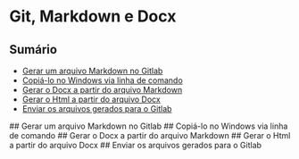 # Git, Markdown e Docx

## Sumário
* [Gerar um arquivo Markdown no Gitlab](#gitlab)
* [Copiá-lo no Windows via linha de comando](#git-clone)
* [Gerar o Docx a partir do arquivo Markdown](#md2docx)
* [Gerar o Html a partir do arquivo Docx](#md2html)
* [Enviar os arquivos gerados para o Gitlab](#git-push)

<a name="gitlab">
## Gerar um arquivo Markdown no Gitlab

<a name="git-clone">
## Copiá-lo no Windows via linha de comando

<a name="md2docx">
## Gerar o Docx a partir do arquivo Markdown

<a name="#md2html">
## Gerar o Html a partir do arquivo Docx

<a name="git-push">
## Enviar os arquivos gerados para o Gitlab
